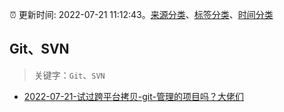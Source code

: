 :alarm_clock: 更新时间: 2022-07-21 11:12:43。[来源分类](../README.md)、[标签分类](../TAGS.md)、[时间分类](../TIMELINE.md)

## Git、SVN


> 关键字：`Git`、`SVN`



- [2022-07-21-试过跨平台拷贝-git-管理的项目吗？大佬们](https://www.v2ex.com/t/867822) 